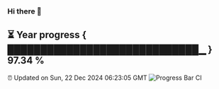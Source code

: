 ### Hi there 👋
⏳ Year progress { █████████████████████████████▁ } 97.34 %
---
⏰ Updated on Sun, 22 Dec 2024 06:23:05 GMT
![Progress Bar CI](https://github.com/liununu/liununu/workflows/Progress%20Bar%20CI/badge.svg)
